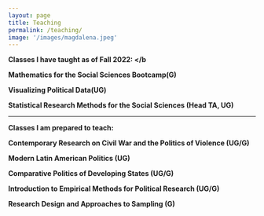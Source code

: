 ```yaml
---
layout: page
title: Teaching
permalink: /teaching/
image: '/images/magdalena.jpeg'
---
```


<b>Classes I have taught as of Fall 2022: </b

Mathematics for the Social Sciences Bootcamp(G) 

Visualizing Political Data(UG) 

Statistical Research Methods for the Social Sciences (Head TA, UG) 

 <hr>

<b>Classes I am prepared to teach: </b>

Contemporary Research on Civil War and the Politics of Violence (UG/G) 

Modern Latin American Politics (UG) 

Comparative Politics of Developing States (UG/G) 

Introduction to Empirical Methods for Political Research (UG/G) 

Research Design and Approaches to Sampling (G) 
